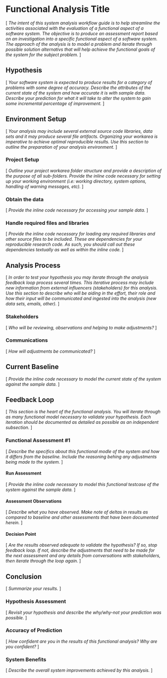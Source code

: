 Functional Analysis Title
=========================================================
[ *The intent of this system analysis workflow guide is to help streamline the activities associated with the evaluation of a functional aspect of a software system. The objective is to produce an assessment report based on an investigation into a specific functional aspect of a software system. The approach of the analysis is to model a problem and iterate through possible solution alternativs that will help achieve the functional goals of the system for the subject problem.* ]

Hypothesis
-----------------------
[ *Your software system is expected to produce results for a category of problems with some degree of accuracy. Describe the attributes of the current state of the system and how accurate it is with sample data. Describe your  prediction for what it will take to alter the system to gain some incremental percentage of improvement.* ]
   
Environment Setup
----------------
[ *Your analysis may include several external source code libraries, data sets and it may produce several file artifacts. Organizing your workarea is imperative to achieve optimal reproducible results. Use this section to outline the preparation of your analysis environment.* ]

### Project Setup
[ *Outline your project workarea folder structure and provide a description of the purpose of all sub-folders. Provide the inline code necessary for setting up your working environment (i.e: working directory, system options, handling of warning messages, etc).* ]

### Obtain the data
[ *Provide the inline code necessary for accessing your sample data.* ]

### Handle required files and libraries
[ *Provide the inline code necessary for loading any required libraries and other source files to be included. These are dependencies for your reproducible research code. As such, you should call out these dependencies textually as well as within the inline code.* ]
   
Analysis Process
-------------------------
[ *In order to test your hypothesis you may iterate through the analysis feedback loop process several times. This iterative process may include new information from external influencers (stakeholders) for this analysis. Use this section to describe who will be aiding in the effort, their role and how their input will be communicated and ingested into the analysis (new data sets, emails, other).* ]

### Stakeholders
[ *Who will be reviewing, observations and helping to make adjustments?* ]

### Communications
[ *How will adjustments be communicated?* ]

Current Baseline
-----------------------
[ *Provide the inline code necessary to model the current state of the system against the sample data.* ]

Feedback Loop
-----------------------
[ *This section is the heart of the  functional analysis. You will iterate through as many functional model necessary to validate your hypothesis. Each iteration should be documented as detailed as possible as an independent subsection.* ]

### Functional Assessment #1
[ *Describe the specifics about this functional modle of the system and how it differs from the baseline. Include the reasoning behing any adjustments being made to the system.* ]

#### Run Assessment
[ *Provide the inline code necessary to model this functional testcase of the system against the sample data.* ]

#### Assessment Observations
[ *Describe what you have observed. Make note of deltas in results as compared to baseline and other assessments that have been documented herein.* ]

#### Decision Point
[ *Are the results observed adequate to validate the hypothesis? If so, stop feedback loop. If not, describe the adjustments that need to be made for the next assessment and any details from conversations with stakeholders, then iterate through the loop again.* ]

Conclusion
-----------------------
[ *Summarize your results.* ]

### Hypothesis Assessment
[ *Revisit your hypothesis and describe the why/why-not your prediction was possible.* ]

### Accuracy of Prediction
[ *How confident  are you in the results of this functional analysis? Why are you confident?* ]

### System Benefits
[ *Describe the overall system improvements achieved by this analysis.* ]





